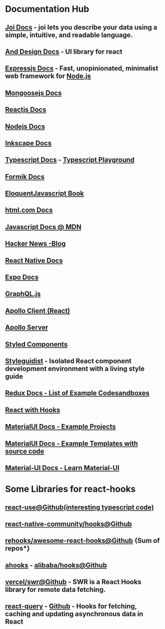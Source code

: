 # Documentation Hub

## [Joi Docs](https://github.com/sideway/joi/blob/master/API.md) - **joi** lets you describe your data using a simple, intuitive, and readable language.

## [And Design Docs](https://ant.design/docs/react/introduce) - UI library for react

## [Expressjs Docs](http://expressjs.com/) - Fast, unopinionated, minimalist web framework for [Node.js](https://nodejs.org/en/)

## [Mongoosejs Docs](https://mongoosejs.com/docs/guide.html)

## [Reactjs Docs](https://reactjs.org/docs/getting-started.html)

## [Nodejs Docs](https://nodejs.org/dist/latest-v12.x/docs/api/)

## [Inkscape Docs](https://inkscape.org/learn/tutorials/)

## [Typescript Docs](https://www.typescriptlang.org/docs/handbook/basic-types.html) - [Typescript Playground](https://www.typescriptlang.org/play?#code/Q)

## [Formik Docs](https://formik.org/docs/overview)

## [EloquentJavascript Book](https://eloquentjavascript.net/)

## [html.com Docs](https://html.com/)

## [Javascript Docs @ MDN](https://developer.mozilla.org/en-US/docs/Web/JavaScript)

## [Hacker News -Blog](https://news.ycombinator.com/)

## [React Native Docs](https://reactnative.dev/)

## [Expo Docs](https://docs.expo.io/)

## [GraphQL.js](https://graphql.org/graphql-js/)

## [Apollo Client (React)](https://www.apollographql.com/docs/react/get-started/)

## [Apollo Server](https://www.apollographql.com/docs/apollo-server/getting-started/)

## [Styled Components](https://styled-components.com/docs)

## [Styleguidist](https://react-styleguidist.js.org/docs/getting-started) - Isolated React component development environment with a living style guide

## [Redux Docs - List of Example Codesandboxes](https://redux.js.org/introduction/examples)

## [React with Hooks](https://reactwithhooks.netlify.app/)

## [MaterialUI Docs - Example Projects](https://material-ui.com/getting-started/example-projects/)

## [MaterialUI Docs - Example Templates with source code](https://material-ui.com/getting-started/templates/)

## [Material-UI Docs - Learn Material-UI](https://material-ui.com/getting-started/learn/)

# Some Libraries for react-hooks

## [react-use@Github(interesting typescript code)](https://github.com/streamich/react-use/tree/master/src)

## [react-native-community/hooks@Github](https://github.com/react-native-community/hooks)

## [rehooks/awesome-react-hooks@Github](rehooks/awesome-react-hooks) {Sum of repos*}

## [ahooks](ahooks.js.org)  - [alibaba/hooks@Github](https://github.com/alibaba/hooks/tree/master/packages/hooks/src)

## [vercel/swr@Github](vercel/swr) - SWR is a React Hooks library for remote data fetching.

## [react-query](https://react-query.tanstack.com/) - [Github](https://github.com/tannerlinsley/react-query) - Hooks for fetching, caching and updating asynchronous data in React

